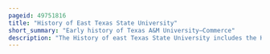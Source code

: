 ```yaml
---
pageid: 49751816
title: "History of East Texas State University"
short_summary: "Early history of Texas A&M University–Commerce"
description: "The History of east Texas State University includes the History of the University known as Texas am Universitycommerce from its Renaming as east Texas State University in 1965 to its Admission into the Texas am University System and Renaming as Texas am Universitycommerce in 1996. During this Era, Etsu was led by five different Presidents: James Gilliam Gee, D. Whitney Halladay, F. H. 'Bub' McDowell, Charles J. Austin, and Jerry Morris. The etsu Period witnessed substantial Swings in Enrollment which grew from 8890 in 1968 to 9981 in 1975 before falling to 6867 in 1985 and partially recovering to 8000 in 1992. The physical Campus of the University was expanding steadily throughout the Period from 87 Buildings on 150 Acres valued at 19 million in 1965 to a Campus spanning 1883 Acres by the 1990s Worth approximately 150 million."
---
```

